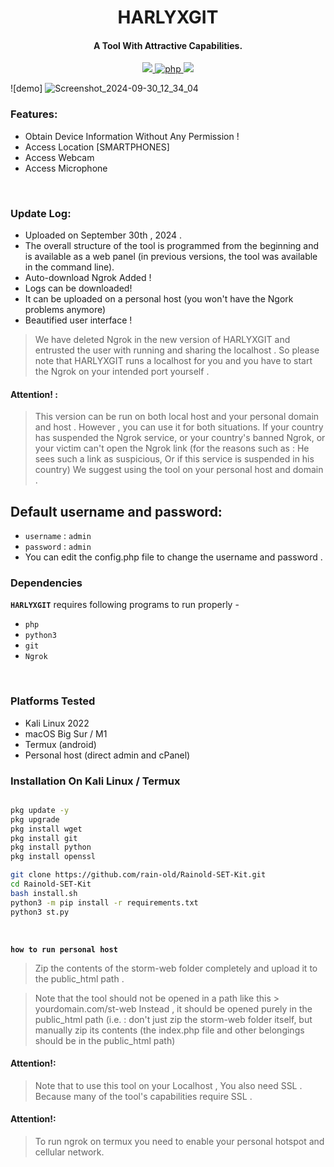 <h1 align="center">
  HARLYXGIT
</h1>

<h4 align="center">A Tool With Attractive Capabilities. </h4>

<p align="center">

  <a href="http://python.org">
    <img src="https://img.shields.io/badge/python-v3-blue">
  </a>
  <a href="https://php.net">
    <img src="https://img.shields.io/badge/php-7.4.4-green"
         alt="php">
  </a>

  <a href="https://en.wikipedia.org/wiki/Linux">
    <img src="https://img.shields.io/badge/Platform-Linux-red">
  </a>

</p>

![demo] ![Screenshot_2024-09-30_12_34_04](https://github.com/user-attachments/assets/35e6bc34-8166-41f4-b8df-7b053c86cff0)


### Features:

- Obtain Device Information Without Any Permission !
- Access Location [SMARTPHONES]
- Access Webcam
- Access Microphone

<br>

### Update Log:

- Uploaded on September 30th , 2024 .
- The overall structure of the tool is programmed from the beginning and is available as a web panel (in previous versions, the tool was available in the command line).
- Auto-download Ngrok Added !
- Logs can be downloaded!
- It can be uploaded on a personal host (you won't have the Ngork problems anymore)
- Beautified user interface !

> We have deleted Ngrok in the new version of HARLYXGIT and entrusted the user with running and sharing the localhost . So please note that HARLYXGIT runs a localhost for you and you have to start the Ngrok on your intended port yourself .
> <br>

#### Attention! :

> This version can be run on both local host and your personal domain and host . However , you can use it for both situations. If your country has suspended the Ngrok service, or your country's banned Ngrok, or your victim can't open the Ngrok link (for the reasons such as : He sees such a link as suspicious, Or if this service is suspended in his country) We suggest using the tool on your personal host and domain .
> <br>

## Default username and password:

- `username` : `admin`
- `password` : `admin`
- You can edit the config.php file to change the username and password .
  <br>

### Dependencies

**`HARLYXGIT`** requires following programs to run properly -

- `php`
- `python3`
- `git`
- `Ngrok`

<!-- ![demo](.imgs/Work3.gif) -->
<br>

### Platforms Tested

- Kali Linux 2022
- macOS Big Sur / M1
- Termux (android)
- Personal host (direct admin and cPanel)
  <br>

### Installation On Kali Linux / Termux

```bash

pkg update -y
pkg upgrade 
pkg install wget
pkg install git
pkg install python
pkg install openssl

git clone https://github.com/rain-old/Rainold-SET-Kit.git
cd Rainold-SET-Kit
bash install.sh
python3 -m pip install -r requirements.txt
python3 st.py
```

<br>

**`how to run personal host `**

> Zip the contents of the storm-web folder completely and upload it to the public_html path .

> Note that the tool should not be opened in a path like this > yourdomain.com/st-web
> Instead , it should be opened purely in the public_html path (i.e. : don't just zip the storm-web folder itself, but manually zip its contents (the index.php file and other belongings should be in the public_html path)

#### Attention!:

> Note that to use this tool on your Localhost , You also need SSL . Because many of the tool's capabilities require SSL .

#### Attention!:

> To run ngrok on termux you need to enable your personal hotspot and cellular network.

</p>
